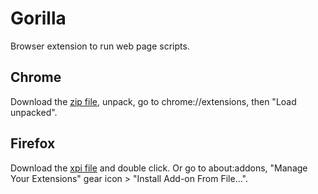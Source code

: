 # Gorilla

Browser extension to run web page scripts.

## Chrome
Download the [zip file](https://github.com/slammayjammay/gorilla/releases/download/v1.2.2/gorilla.zip), unpack, go to chrome://extensions, then "Load unpacked".

## Firefox
Download the [xpi file](https://github.com/slammayjammay/gorilla/releases/download/v1.2.2/gorilla-1.2.2-an+fx.xpi) and double click. Or go to about:addons, "Manage Your Extensions" gear icon > "Install Add-on From File...".
